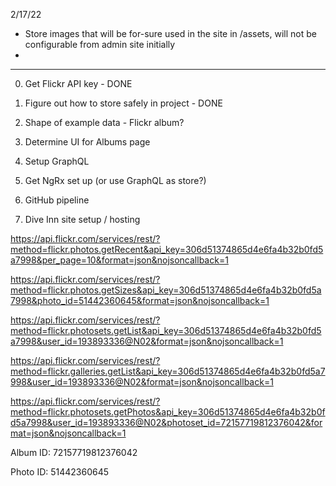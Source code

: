 2/17/22
- Store images that will be for-sure used in the site in /assets, will not be configurable from admin site initially
- 




----------------------
0. Get Flickr API key - DONE
0. Figure out how to store safely in project - DONE
0. Shape of example data - Flickr album?
0. Determine UI for Albums page
0. Setup GraphQL
0. Get NgRx set up (or use GraphQL as store?)


0. GitHub pipeline
0. Dive Inn site setup / hosting




https://api.flickr.com/services/rest/?method=flickr.photos.getRecent&api_key=306d51374865d4e6fa4b32b0fd5a7998&per_page=10&format=json&nojsoncallback=1

https://api.flickr.com/services/rest/?method=flickr.photos.getSizes&api_key=306d51374865d4e6fa4b32b0fd5a7998&photo_id=51442360645&format=json&nojsoncallback=1

https://api.flickr.com/services/rest/?method=flickr.photosets.getList&api_key=306d51374865d4e6fa4b32b0fd5a7998&user_id=193893336@N02&format=json&nojsoncallback=1

https://api.flickr.com/services/rest/?method=flickr.galleries.getList&api_key=306d51374865d4e6fa4b32b0fd5a7998&user_id=193893336@N02&format=json&nojsoncallback=1

https://api.flickr.com/services/rest/?method=flickr.photosets.getPhotos&api_key=306d51374865d4e6fa4b32b0fd5a7998&user_id=193893336@N02&photoset_id=72157719812376042&format=json&nojsoncallback=1

Album ID: 72157719812376042

Photo ID: 51442360645